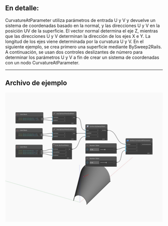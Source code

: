 ## En detalle:
CurvatureAtParameter utiliza parámetros de entrada U y V y devuelve un sistema de coordenadas basado en la normal, y las direcciones U y V en la posición UV de la superficie. El vector normal determina el eje Z, mientras que las direcciones U y V determinan la dirección de los ejes X e Y. La longitud de los ejes viene determinada por la curvatura U y V. En el siguiente ejemplo, se crea primero una superficie mediante BySweep2Rails. A continuación, se usan dos controles deslizantes de número para determinar los parámetros U y V a fin de crear un sistema de coordenadas con un nodo CurvatureAtParameter.
___
## Archivo de ejemplo

![CurvatureAtParameter](./Autodesk.DesignScript.Geometry.Surface.CurvatureAtParameter_img.jpg)

